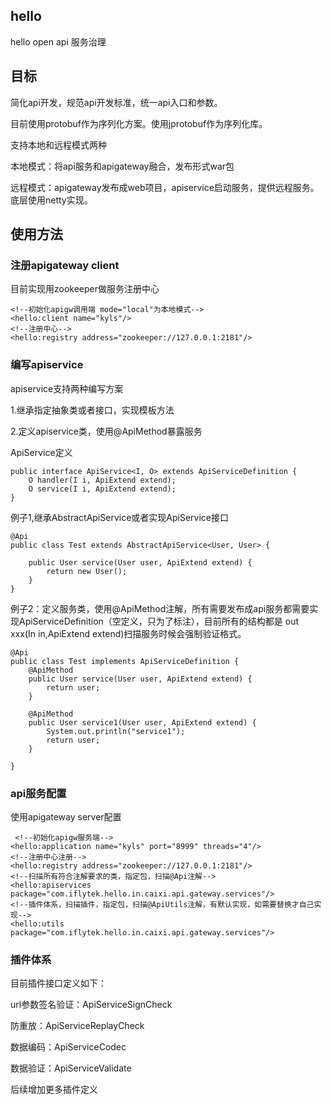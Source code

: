 ## hello
hello open api 服务治理

## 目标
简化api开发，规范api开发标准，统一api入口和参数。

目前使用protobuf作为序列化方案。使用jprotobuf作为序列化库。

支持本地和远程模式两种

本地模式：将api服务和apigateway融合，发布形式war包

远程模式：apigateway发布成web项目，apiservice启动服务，提供远程服务。底层使用netty实现。

## 使用方法

### 注册apigateway client

目前实现用zookeeper做服务注册中心

    <!--初始化apigw调用端 mode="local"为本地模式-->
    <hello:client name="kyls"/>
    <!--注册中心-->
    <hello:registry address="zookeeper://127.0.0.1:2181"/>
    
### 编写apiservice
apiservice支持两种编写方案

 1.继承指定抽象类或者接口，实现模板方法

 2.定义apiservice类，使用@ApiMethod暴露服务
 
 ApiService定义
 
    public interface ApiService<I, O> extends ApiServiceDefinition {
        O handler(I i, ApiExtend extend);
        O service(I i, ApiExtend extend);
    }
 
 例子1,继承AbstractApiService或者实现ApiService接口
         
    @Api
    public class Test extends AbstractApiService<User, User> {
    
        public User service(User user, ApiExtend extend) {
            return new User();
        }
    }

 例子2：定义服务类，使用@ApiMethod注解，所有需要发布成api服务都需要实现ApiServiceDefinition（空定义，只为了标注），目前所有的结构都是 out xxx(In in,ApiExtend extend)扫描服务时候会强制验证格式。
 
    @Api
    public class Test implements ApiServiceDefinition {
        @ApiMethod
        public User service(User user, ApiExtend extend) {
            return user;
        }
    
        @ApiMethod
        public User service1(User user, ApiExtend extend) {
            System.out.println("service1");
            return user;
        }
    
    }
    
 ### api服务配置
 使用apigateway server配置
 
     <!--初始化apigw服务端-->
    <hello:application name="kyls" port="8999" threads="4"/>
    <!--注册中心注册-->
    <hello:registry address="zookeeper://127.0.0.1:2181"/>
    <!--扫描所有符合注解要求的类，指定包，扫描@Api注解-->
    <hello:apiservices package="com.iflytek.hello.in.caixi.api.gateway.services"/>
    <!--插件体系，扫描插件，指定包，扫描@ApiUtils注解，有默认实现，如需要替换才自己实现-->
    <hello:utils package="com.iflytek.hello.in.caixi.api.gateway.services"/>
    
  ### 插件体系
  
 目前插件接口定义如下：
 
  url参数签名验证：ApiServiceSignCheck
  
  防重放：ApiServiceReplayCheck
  
  数据编码：ApiServiceCodec
  
  数据验证：ApiServiceValidate
  
  后续增加更多插件定义 